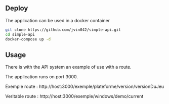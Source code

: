 ## Deploy

The application can be used in a docker container

```bash
git clone https://github.com/jvin042/simple-api.git
cd simple-api
docker-compose up -d
```

## Usage

There is with the API system an example of use with a route.

The application runs on port 3000.

Exemple route :
http://host:3000/exemple/plateforme/version/versionDuJeu

Veritable route : 
http://host:3000/exemple/windows/demo/current